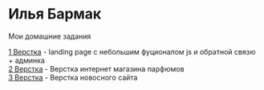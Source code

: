# Илья Бармак
Мои домашние задания

[1 Верстка](https://tvistcost.github.io/landing-page_plaster/ "Мои работы") - landing page с небольшим фуционалом js и обратной связю + админка  
[2 Верстка](https://tvistcost.github.io/miss/ "Мои работы") - Верстка интернет магазина парфюмов  
[3 Верстка](https://tvistcost.github.io/news-site_layout/ "Мои работы") - Верстка новосного сайта
